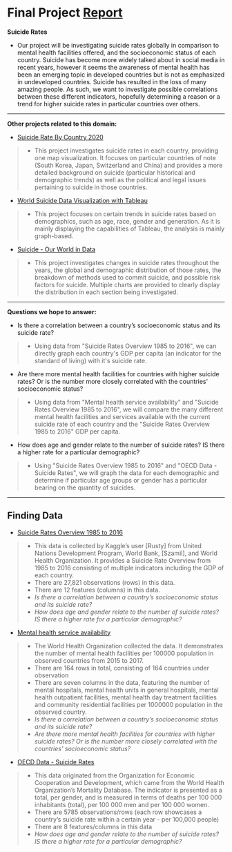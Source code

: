# Final Project [Report](https://info201b-wi20.github.io/final-project-suicide_rates/index)

**Suicide Rates**
- Our project will be investigating suicide rates globally in comparison to mental health facilities offered, and the socioeconomic status of each country. Suicide has become more widely talked about in social media in recent years, however it seems the awareness of mental health has been an emerging topic in developed countries but is not as emphasized in undeveloped countries. Suicide has resulted in the loss of many amazing people. As such, we want to investigate possible correlations between these different indicators, hopefully determining a reason or a trend for higher suicide rates in particular countries over others.

---

**Other projects related to this domain:**
- [Suicide Rate By Country 2020](http://worldpopulationreview.com/countries/suicide-rate-by-country/)
>- This project investigates suicide rates in each country, providing one map visualization. It focuses on particular countries of note (South Korea, Japan, Switzerland and China) and provides a more detailed background on suicide (particular historical and demographic trends) as well as the political and legal issues pertaining to suicide in those countries.
- [World Suicide Data Visualization with Tableau](https://medium.com/@lulu.ilmaknun.q/world-suicide-data-visualization-with-tableau-4464b68883f5)
>- This project focuses on certain trends in suicide rates based on demographics, such as age, race, gender and generation. As it is mainly displaying the capabilities of Tableau, the analysis is mainly graph-based.
- [Suicide - Our World in Data](https://ourworldindata.org/suicide)
>- This project investigates changes in suicide rates throughout the years, the global and demographic distribution of those rates, the breakdown of methods used to commit suicide, and possible risk factors for suicide. Multiple charts are provided to clearly display the distribution in each section being investigated.

---

**Questions we hope to answer:**
- Is there a correlation between a country’s socioeconomic status and its suicide rate?
>- Using data from "Suicide Rates Overview 1985 to 2016", we can directly graph each country's GDP per capita (an indicator for the standard of living) with it's suicide rate.
- Are there more mental health facilities for countries with higher suicide rates? Or is the number more closely correlated with the countries' socioeconomic status?
>- Using data from "Mental health service availability" and "Suicide Rates Overview 1985 to 2016", we will compare the many different mental health facilities and services available with the current suicide rate of each country and the "Suicide Rates Overview 1985 to 2016" GDP per capita.
- How does age and gender relate to the number of suicide rates? IS there a higher rate for a particular demographic?
>- Using "Suicide Rates Overview 1985 to 2016" and "OECD Data - Suicide Rates", we will graph the data for each demographic and determine if particular age groups or gender has a particular bearing on the quantity of suicides.

---

## Finding Data
- [Suicide Rates Overview 1985 to 2016](https://www.kaggle.com/russellyates88/suicide-rates-overview-1985-to-2016)
>- This data is collected by Kaggle’s user [Rusty] from United Nations Development Program, World Bank, [Szamil], and World Health Organization. It provides a Suicide Rate Overview from 1985 to 2016 consisting of multiple indicators including the GDP of each country.
>- There are 27,821 observations (rows) in this data.
>- There are 12 features (columns) in this data.
>- _Is there a correlation between a country’s socioeconomic status and its suicide rate?_
>- _How does age and gender relate to the number of suicide rates? IS there a higher rate for a particular demographic?_

- [Mental health service availability](http://apps.who.int/gho/data/node.main.MHFAC?lang=en)
>- The World Health Organization collected the data. It demonstrates the number of mental health facilities per 100000 population in observed countries from 2015 to 2017.
>- There are 164 rows in total, consisting of 164 countries under observation
>- There are seven columns in the data, featuring the number of mental hospitals, mental health units in general hospitals, mental health outpatient facilities, mental health day treatment facilities and community residential facilities per 1000000 population in the observed country.
>- _Is there a correlation between a country’s socioeconomic status and its suicide rate?_
>- _Are there more mental health facilities for countries with higher suicide rates? Or is the number more closely correlated with the countries' socioeconomic status?_

- [OECD Data - Suicide Rates](https://data.oecd.org/healthstat/suicide-rates.htm)
>- This data originated from the Organization for Economic Cooperation and Development, which came from the World Health Organization’s Mortality Database. The indicator is presented as a total, per gender, and is measured in terms of deaths per 100 000 inhabitants (total), per 100 000 men and per 100 000 women.
>- There are 5785 observations/rows (each row showcases a country’s suicide rate within a certain year - per 100,000 people)
>- There are 8 features/columns in this data
>- _How does age and gender relate to the number of suicide rates? IS there a higher rate for a particular demographic?_
